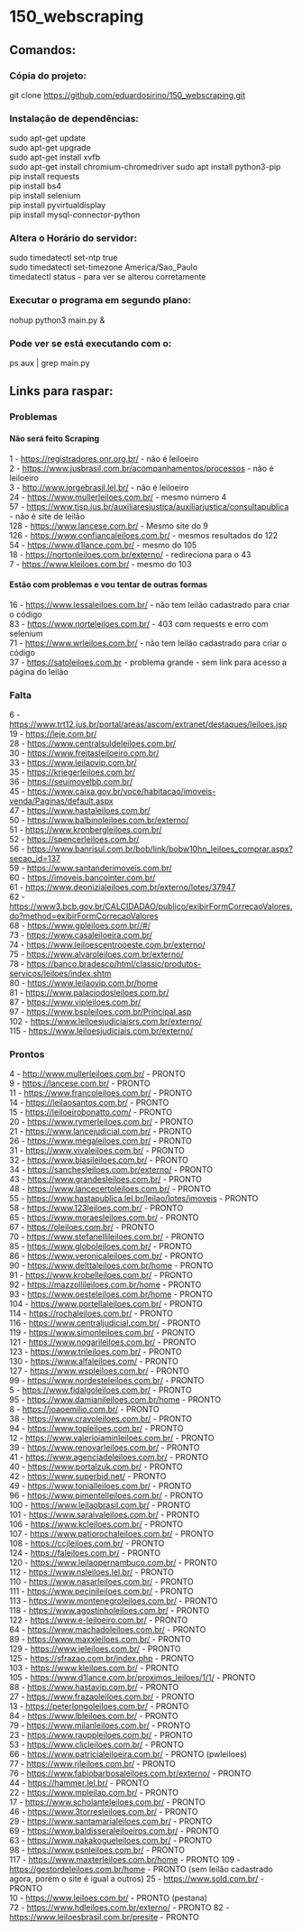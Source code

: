 # 150_webscraping
 
## Comandos:

### Cópia do projeto:
git clone https://github.com/eduardosirino/150_webscraping.git

### Instalação de dependências:
sudo apt-get update  
sudo apt-get upgrade  
sudo apt-get install xvfb  
sudo apt-get install chromium-chromedriver
sudo apt install python3-pip    
pip install requests  
pip install bs4  
pip install selenium  
pip install pyvirtualdisplay  
pip install mysql-connector-python  

### Altera o Horário do servidor:
sudo timedatectl set-ntp true  
sudo timedatectl set-timezone America/Sao_Paulo  
timedatectl status - para ver se alterou corretamente  

### Executar o programa em segundo plano:
nohup python3 main.py &

### Pode ver se está executando com o:
ps aux | grep main.py

## Links para raspar:

### Problemas

#### Não será feito Scraping
1 - https://registradores.onr.org.br/ - não é leiloeiro  
2 - https://www.jusbrasil.com.br/acompanhamentos/processos - não é leiloeiro  
3 - http://www.jorgebrasil.lel.br/ - não é leiloeiro  
24 - https://www.mullerleiloes.com.br/ - mesmo número 4  
57 - https://www.tjsp.jus.br/auxiliaresjustica/auxiliarjustica/consultapublica - não é site de leilão  
128 - https://www.lancese.com.br/ - Mesmo site do 9  
126 - https://www.confiancaleiloes.com.br/ - mesmos resultados do 122  
54 - https://www.d1lance.com.br/ - mesmo do 105  
18 - https://nortonleiloes.com.br/externo/ - redireciona para o 43  
7 - https://www.kleiloes.com.br/ - mesmo do 103  





#### Estão com problemas e vou tentar de outras formas
  
16 - https://www.lessaleiloes.com.br/ - não tem leilão cadastrado para criar o código  
83 - https://www.norteleiloes.com.br/ - 403 com requests e erro com selenium  
71 - https://www.wrleiloes.com.br/ - não tem leilão cadastrado para criar o código  
37 - https://satoleiloes.com.br - problema grande - sem link para acesso a página do leilão  



### Falta
6 - https://www.trt12.jus.br/portal/areas/ascom/extranet/destaques/leiloes.jsp  
19 - https://leje.com.br/  
28 - https://www.centralsuldeleiloes.com.br/  
30 - https://www.freitasleiloeiro.com.br/  
33 - https://www.leilaovip.com.br/  
35 - https://kriegerleiloes.com.br/  
36 - https://seuimovelbb.com.br/  
45 - https://www.caixa.gov.br/voce/habitacao/imoveis-venda/Paginas/default.aspx  
47 - https://www.hastaleiloes.com.br/  
50 - https://www.balbinoleiloes.com.br/externo/  
51 - https://www.kronbergleiloes.com.br/  
52 - https://spencerleiloes.com.br/  
56 - https://www.banrisul.com.br/bob/link/bobw10hn_leiloes_comprar.aspx?secao_id=137  
59 - https://www.santanderimoveis.com.br/  
60 - https://imoveis.bancointer.com.br/  
61 - https://www.deonizialeiloes.com.br/externo/lotes/37947  
62 - https://www3.bcb.gov.br/CALCIDADAO/publico/exibirFormCorrecaoValores.do?method=exibirFormCorrecaoValores  
68 - https://www.gpleiloes.com.br//#/  
73 - https://www.casaleiloeira.com.br/  
74 - https://www.leiloescentrooeste.com.br/externo/  
75 - https://www.alvaroleiloes.com.br/externo/  
78 - https://banco.bradesco/html/classic/produtos-servicos/leiloes/index.shtm  
80 - https://www.leilaovip.com.br/home  
81 - https://www.palaciodosleiloes.com.br/  
87 - https://www.vipleiloes.com.br/  
97 - https://www.bspleiloes.com.br/Principal.asp  
102 - https://www.leiloesjudiciaisrs.com.br/externo/  
115 - https://www.leiloesjudiciais.com.br/externo/  




### Prontos
4 - http://www.mullerleiloes.com.br/ - PRONTO  
9 - https://lancese.com.br/ - PRONTO  
11 - https://www.francoleiloes.com.br/ - PRONTO  
14 - https://leilaosantos.com.br/ - PRONTO  
15 - https://leiloeirobonatto.com/ - PRONTO  
20 - https://www.rymerleiloes.com.br/ - PRONTO  
21 - https://www.lancejudicial.com.br/ - PRONTO  
26 - https://www.megaleiloes.com.br/ - PRONTO  
31 - https://www.vivaleiloes.com.br/ - PRONTO  
32 - https://www.biasileiloes.com.br/ - PRONTO  
34 - https://sanchesleiloes.com.br/externo/ - PRONTO  
43 - https://www.grandesleiloes.com.br/ - PRONTO  
48 - https://www.lancecertoleiloes.com.br/ - PRONTO  
55 - https://www.hastapublica.lel.br/leilao/lotes/imoveis - PRONTO  
58 - https://www.123leiloes.com.br/ - PRONTO  
65 - https://www.moraesleiloes.com.br/ - PRONTO  
67 - https://oleiloes.com.br/ - PRONTO  
70 - https://www.stefanellileiloes.com.br/ - PRONTO  
85 - https://www.globoleiloes.com.br/ - PRONTO  
86 - https://www.veronicaleiloes.com.br/ - PRONTO  
90 - https://www.delttaleiloes.com.br/home - PRONTO  
91 - https://www.krobelleiloes.com.br/ - PRONTO  
92 - https://mazzollileiloes.com.br/home - PRONTO  
93 - https://www.oesteleiloes.com.br/home - PRONTO  
104 - https://www.portellaleiloes.com.br/ - PRONTO  
114 - https://rochaleiloes.com.br/ - PRONTO  
116 - https://www.centraljudicial.com.br/ - PRONTO  
119 - https://www.simonleiloes.com.br/ - PRONTO  
121 - https://www.nogarileiloes.com.br/ - PRONTO  
123 - https://www.trileiloes.com.br/ - PRONTO  
130 - https://www.alfaleiloes.com/ - PRONTO  
127 - https://www.wspleiloes.com.br/ - PRONTO  
99 - https://www.nordesteleiloes.com.br/ - PRONTO  
5 - https://www.fidalgoleiloes.com.br/ - PRONTO  
95 - https://www.damianileiloes.com.br/home - PRONTO  
8 - https://joaoemilio.com.br/ - PRONTO  
38 - https://www.cravoleiloes.com.br/ - PRONTO  
94 - https://www.topleiloes.com.br/ - PRONTO  
12 - https://www.valerioiaminleiloes.com.br/ - PRONTO  
39 - https://www.renovarleiloes.com.br/ - PRONTO  
41 - https://www.agenciadeleiloes.com.br/ - PRONTO  
40 - https://www.portalzuk.com.br/ - PRONTO  
42 - https://www.superbid.net/ - PRONTO  
49 - https://www.tonialleiloes.com.br/ - PRONTO  
96 - https://www.pimentelleiloes.com.br/ - PRONTO  
100 - https://www.leilaobrasil.com.br/ - PRONTO  
101 - https://www.saraivaleiloes.com.br/ - PRONTO  
106 - https://www.kcleiloes.com.br/ - PRONTO  
107 - https://www.patiorochaleiloes.com.br/ - PRONTO  
108 - https://ccjleiloes.com.br/ - PRONTO  
124 - https://faleiloes.com.br/ - PRONTO  
120 - https://www.leilaopernambuco.com.br/ - PRONTO  
112 - https://www.nsleiloes.lel.br/ - PRONTO  
110 - https://www.nasarleiloes.com.br/ - PRONTO  
111 - https://www.pecinileiloes.com.br/ - PRONTO  
113 - https://www.montenegroleiloes.com.br/ - PRONTO  
118 - https://www.agostinholeiloes.com.br/ - PRONTO  
 122 - https://www.e-leiloeiro.com.br/ - PRONTO  
 64 - https://www.machadoleiloes.com.br/ - PRONTO  
89 - https://www.maxxleiloes.com.br/ - PRONTO  
129 - https://www.jeleiloes.com.br/ - PRONTO  
125 - https://sfrazao.com.br/index.php - PRONTO  
103 - https://www.kleiloes.com.br/ - PRONTO  
105 - https://www.d1lance.com.br/proximos_leiloes/1/1/ - PRONTO  
88 - https://www.hastavip.com.br/ - PRONTO  
27 - https://www.frazaoleiloes.com.br/ - PRONTO  
13 - https://peterlongoleiloes.com.br/ - PRONTO  
84 - https://www.lbleiloes.com.br/ - PRONTO  
79 - https://www.milanleiloes.com.br/ - PRONTO  
23 - https://www.rauppleiloes.com.br/ - PRONTO  
53 - https://www.clicleiloes.com.br/ - PRONTO  
66 - https://www.patricialeiloeira.com.br/ - PRONTO (pwleiloes)  
77 - https://www.rjleiloes.com.br/ - PRONTO  
76 - https://www.fabiobarbosaleiloes.com.br/externo/ - PRONTO  
44 - https://hammer.lel.br/ - PRONTO  
22 - https://www.mpleilao.com.br/ - PRONTO  
17 - https://www.scholanteleiloes.com.br/ - PRONTO  
46 - https://www.3torresleiloes.com.br/ - PRONTO  
29 - https://www.santamarialeiloes.com.br/ - PRONTO  
69 - https://www.baldisseraleiloeiros.com.br/ - PRONTO  
63 - https://www.nakakogueleiloes.com.br/ - PRONTO  
98 - https://www.psnleiloes.com.br/ - PRONTO  
117 - https://www.maxterleiloes.com.br/home -  PRONTO
109 - https://gestordeleiloes.com.br/home - PRONTO (sem leilão cadastrado agora, porém o site é igual a outros)
25 - https://www.sold.com.br/ - PRONTO  
10 - https://www.leiloes.com.br/ - PRONTO (pestana)  
72 - https://www.hdleiloes.com.br/externo/  - PRONTO
82 - https://www.leiloesbrasil.com.br/presite - PRONTO  


